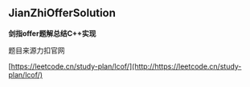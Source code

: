 ## JianZhiOfferSolution

**剑指offer题解总结C++实现**

题目来源力扣官网

[https://leetcode.cn/study-plan/lcof/](http://https://leetcode.cn/study-plan/lcof/)